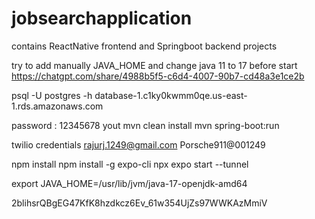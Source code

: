 # jobsearchapplication
contains ReactNative frontend and Springboot backend projects


try to add manually JAVA_HOME and change java 11 to 17 before start
https://chatgpt.com/share/4988b5f5-c6d4-4007-90b7-cd48a3e1ce2b



psql -U postgres -h database-1.c1ky0kwmm0qe.us-east-1.rds.amazonaws.com
                     
password : 12345678
yout
mvn clean install
mvn spring-boot:run


twilio credentials
rajurj.1249@gmail.com
Porsche911@001249


npm install
npm install -g expo-cli
npx expo start --tunnel


export JAVA_HOME=/usr/lib/jvm/java-17-openjdk-amd64


2blihsrQBgEG47KfK8hzdkcz6Ev_61w354UjZs97WWKAzMmiV
